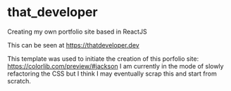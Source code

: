 # that_developer
Creating my own portfolio site based in ReactJS

This can be seen at https://thatdeveloper.dev

This template was used to initiate the creation of this porfolio site: https://colorlib.com/preview/#jackson
I am currently in the mode of slowly refactoring the CSS but I think I may eventually scrap this and start from scratch.
